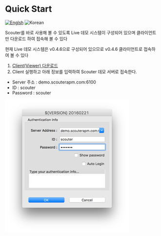 # Quick Start
[![Englsh](https://img.shields.io/badge/language-English-red.svg)](Live-Demo.md) ![Korean](https://img.shields.io/badge/language-Korean-blue.svg)

Scouter를 바로 사용해 볼 수 있도록 Live 데모 시스템이 구성되어 있으며
클라이언트만 다운로드 하여 접속해 볼 수 있다

현재 Live 데모 시스템은 v0.4.6으로 구성되어 있으므로 v0.4.6 클라이언트로 접속하여 볼 수 있다

1. [Client(Viewer) 다운로드](https://github.com/scouter-project/scouter/releases/tag/v0.4.6)
2. Client 실행하고 아래 정보를 입력하여 Scouter 데모 서버로 접속한다.
  - Server 주소 : demo.scouterapm.com:6100
  - ID : scouter
  - Password : scouter
  
![login](../img/main/live-demo-client-login.png)

